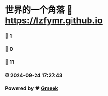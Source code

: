 # 世界的一个角落 :link: https://lzfymr.github.io 
### :page_facing_up: [1](https://lzfymr.github.io/tag.html) 
### :speech_balloon: 0 
### :hibiscus: 11 
### :alarm_clock: 2024-09-24 17:27:43 
### Powered by :heart: [Gmeek](https://github.com/Meekdai/Gmeek)
